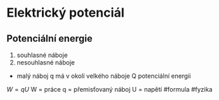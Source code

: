 # Elektrický potenciál
## Potenciální energie
1. souhlasné náboje
2. nesouhlasné náboje


- malý náboj q má v okolí velkého náboje Q potenciální energii

${W = qU}$
W = práce
q = přemisťovaný náboj
U = napětí
#formula #fyzika 